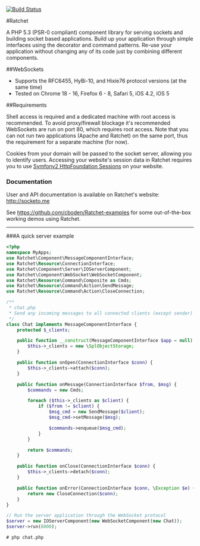 [![Build Status](https://secure.travis-ci.org/cboden/Ratchet.png?branch=master)](http://travis-ci.org/cboden/Ratchet)

#Ratchet

A PHP 5.3 (PSR-0 compliant) component library for serving sockets and building socket based applications.
Build up your application through simple interfaces using the decorator and command patterns.
Re-use your application without changing any of its code just by combining different components. 

##WebSockets

* Supports the RFC6455, HyBi-10, and Hixie76 protocol versions (at the same time)
* Tested on Chrome 18 - 16, Firefox 6 - 8, Safari 5, iOS 4.2, iOS 5

##Requirements

Shell access is required and a dedicated machine with root access is recommended.
To avoid proxy/firewall blockage it's recommended WebSockets are run on port 80, which requires root access.
Note that you can not run two applications (Apache and Ratchet) on the same port, thus the requirement for a separate machine (for now).

Cookies from your domain will be passed to the socket server, allowing you to identify users.
Accessing your website's session data in Ratchet requires you to use [Symfony2 HttpFoundation Sessions](http://symfony.com/doc/master/components/http_foundation/sessions.html) on your website. 

### Documentation

User and API documentation is available on Ratchet's website: http://socketo.me

See https://github.com/cboden/Ratchet-examples for some out-of-the-box working demos using Ratchet.

---

###A quick server example

```php
<?php
namespace MyApps;
use Ratchet\Component\MessageComponentInterface;
use Ratchet\Resource\ConnectionInterface;
use Ratchet\Component\Server\IOServerComponent;
use Ratchet\Component\WebSocket\WebSocketComponent;
use Ratchet\Resource\Command\Composite as Cmds;
use Ratchet\Resource\Command\Action\SendMessage;
use Ratchet\Resource\Command\Action\CloseConnection;

/**
 * chat.php
 * Send any incoming messages to all connected clients (except sender)
 */
class Chat implements MessageComponentInterface {
    protected $_clients;

    public function __construct(MessageComponentInterface $app = null) {
        $this->_clients = new \SplObjectStorage;
    }

    public function onOpen(ConnectionInterface $conn) {
        $this->_clients->attach($conn);
    }

    public function onMessage(ConnectionInterface $from, $msg) {
        $commands = new Cmds;

        foreach ($this->_clients as $client) {
            if ($from != $client) {
                $msg_cmd = new SendMessage($client);
                $msg_cmd->setMessage($msg);

                $commands->enqueue($msg_cmd);
            }
        }

        return $commands;
    }

    public function onClose(ConnectionInterface $conn) {
        $this->_clients->detach($conn);
    }

    public function onError(ConnectionInterface $conn, \Exception $e) {
        return new CloseConnection($conn);
    }
}

// Run the server application through the WebSocket protocol
$server = new IOServerComponent(new WebSocketComponent(new Chat));
$server->run(8000);
```

    # php chat.php